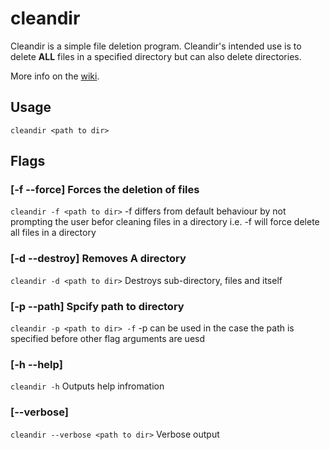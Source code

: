 # cleandir

Cleandir is a simple file deletion program. Cleandir's intended use is to delete **ALL** files in a specified directory but can also delete directories.  

More info on the [wiki](https://github.com/O-LavenderAshburn/clean_directory/wiki).

## Usage
`cleandir <path to dir>`
## Flags

### [-f --force] Forces the deletion of files 
`cleandir -f <path to dir>`
-f differs from default behaviour by not prompting the user befor cleaning files in a directory i.e. -f will force delete all files in a directory

### [-d --destroy] Removes A directory
`cleandir -d <path to dir>`
Destroys sub-directory, files and itself 

### [-p --path] Spcify path to directory
`cleandir -p <path to dir> -f`
-p can be used in the case the path is specified before other flag arguments are uesd 

### [-h --help]
`cleandir -h`
Outputs help infromation

### [--verbose]
`cleandir --verbose <path to dir>`
Verbose output
